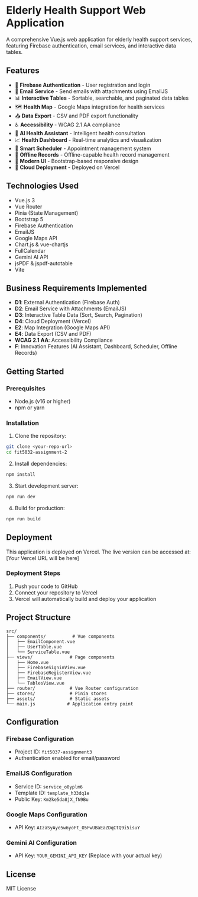 # Elderly Health Support Web Application

A comprehensive Vue.js web application for elderly health support services, featuring Firebase authentication, email services, and interactive data tables.

## Features

- 🔐 **Firebase Authentication** - User registration and login
- 📧 **Email Service** - Send emails with attachments using EmailJS
- 📊 **Interactive Tables** - Sortable, searchable, and paginated data tables
- 🗺️ **Health Map** - Google Maps integration for health services
- 📤 **Data Export** - CSV and PDF export functionality
- ♿ **Accessibility** - WCAG 2.1 AA compliance
- 🤖 **AI Health Assistant** - Intelligent health consultation
- 📈 **Health Dashboard** - Real-time analytics and visualization
- 📅 **Smart Scheduler** - Appointment management system
- 📱 **Offline Records** - Offline-capable health record management
- 🎨 **Modern UI** - Bootstrap-based responsive design
- 🚀 **Cloud Deployment** - Deployed on Vercel

## Technologies Used

- Vue.js 3
- Vue Router
- Pinia (State Management)
- Bootstrap 5
- Firebase Authentication
- EmailJS
- Google Maps API
- Chart.js & vue-chartjs
- FullCalendar
- Gemini AI API
- jsPDF & jspdf-autotable
- Vite

## Business Requirements Implemented

- **D1**: External Authentication (Firebase Auth)
- **D2**: Email Service with Attachments (EmailJS)
- **D3**: Interactive Table Data (Sort, Search, Pagination)
- **D4**: Cloud Deployment (Vercel)
- **E2**: Map Integration (Google Maps API)
- **E4**: Data Export (CSV and PDF)
- **WCAG 2.1 AA**: Accessibility Compliance
- **F**: Innovation Features (AI Assistant, Dashboard, Scheduler, Offline Records)

## Getting Started

### Prerequisites

- Node.js (v16 or higher)
- npm or yarn

### Installation

1. Clone the repository:
```bash
git clone <your-repo-url>
cd fit5032-assignment-2
```

2. Install dependencies:
```bash
npm install
```

3. Start development server:
```bash
npm run dev
```

4. Build for production:
```bash
npm run build
```

## Deployment

This application is deployed on Vercel. The live version can be accessed at:
[Your Vercel URL will be here]

### Deployment Steps

1. Push your code to GitHub
2. Connect your repository to Vercel
3. Vercel will automatically build and deploy your application

## Project Structure

```
src/
├── components/          # Vue components
│   ├── EmailComponent.vue
│   ├── UserTable.vue
│   └── ServiceTable.vue
├── views/              # Page components
│   ├── Home.vue
│   ├── FirebaseSigninView.vue
│   ├── FirebaseRegisterView.vue
│   ├── EmailView.vue
│   └── TablesView.vue
├── router/             # Vue Router configuration
├── stores/             # Pinia stores
├── assets/             # Static assets
└── main.js            # Application entry point
```

## Configuration

### Firebase Configuration
- Project ID: `fit5037-assignment3`
- Authentication enabled for email/password

### EmailJS Configuration
- Service ID: `service_o0yplm6`
- Template ID: `template_h33dq1e`
- Public Key: `Km2ke5da8jX_fN9Bu`

### Google Maps Configuration
- API Key: `AIzaSyAye5w6yoFt_O5FwUBaEaZDqCtQ9i5isuY`

### Gemini AI Configuration
- API Key: `YOUR_GEMINI_API_KEY` (Replace with your actual key)

## License

MIT License 